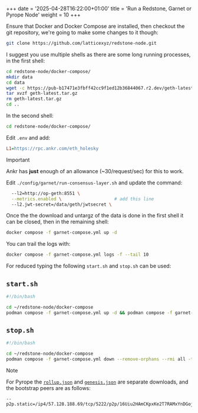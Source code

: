 +++
date = '2025-04-28T16:22:00+01:00'
title = 'Run a Redstone, Garnet or Pyrope Node'
weight = 10
+++

Ensure that Docker and Docker Compose are installed, then checkout the git repository, we're going to make some changes to it though:

```sh
git clone https://github.com/latticexyz/redstone-node.git
```

I suggest you use multiple shells as there are some long running processes, in the first shell:
```sh
cd redstone-node/docker-compose/
mkdir data
cd data
wget -c https://pub-b17471e3fbff42cc9f1ed12b36844067.r2.dev/geth-latest.tar.gz
tar xvzf geth-latest.tar.gz
rm geth-latest.tar.gz
cd ..
```

In the second shell:
```sh
cd redstone-node/docker-compose/
```

Edit `.env` and add:
```ini
L1=https://rpc.ankr.com/eth_holesky
```

> [!IMPORTANT]
> Ankr has **just** enough of an allowance (~30/request/sec) for this to work.

Edit `./config/garnet/run-consensus-layer.sh` and update the command:
```sh
  --l2=http://op-geth:8551 \
  --metrics.enabled \                    # add this line
  --l2.jwt-secret=/data/geth/jwtsecret \
```

Once the the download and untargz of the data is done in the first shell it can be closed, then in the remaining shell:
```sh
docker compose -f garnet-compose.yml up -d
```

You can trail the logs with:
```sh
docker compose -f garnet-compose.yml logs -f --tail 10
```
For reduced typing the following `start.sh` and `stop.sh` can be used:
## `start.sh`

```sh
#!/bin/bash

cd ~/redstone-node/docker-compose
podman compose -f garnet-compose.yml up -d && podman compose -f garnet-compose.yml logs -f --tail 10
```
## `stop.sh`

```sh
#!/bin/bash

cd ~/redstone-node/docker-compose
podman compose -f garnet-compose.yml down --remove-orphans --rmi all -t 30 -v
```


> [!NOTE]
> For Pyrope the [`rollup.json`](https://pyrope-spec.s3.eu-west-1.amazonaws.com/rollup.json) and [`genesis.json`](https://pyrope-spec.s3.eu-west-1.amazonaws.com/l2-genesis.json) are separate downloads, and the bootstrap peers are as follows:
>
> ```
> --p2p.static=/ip4/57.128.188.69/tcp/5222/p2p/16Uiu2HAmCKpxKe2T7RAMxYnDGoj6WpwPjGhKtqjkcceKmDDx7F4L,/ip4/79.127.239.88/tcp/5222/p2p/16Uiu2HAm69VqF7Ex5bPf127Rx7RaqLux3CHcxWFQJLTeGQNL5AMz,/ip4/135.125.118.180/tcp/5222/p2p/16Uiu2HAm26YQtWwqstwuAwGgsjn48Qa3Ss86SGP7pNu4KC1xgH5S 
> ```